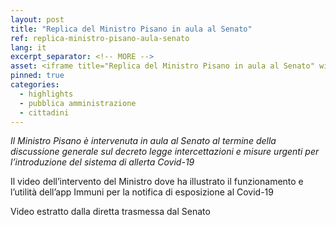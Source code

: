 ```yaml
---
layout: post
title: "Replica del Ministro Pisano in aula al Senato"
ref: replica-ministro-pisano-aula-senato
lang: it
excerpt_separator: <!-- MORE -->
asset: <iframe title="Replica del Ministro Pisano in aula al Senato" width="560" height="315" src="https://www.youtube-nocookie.com/embed/YQpTtvSeYrY" frameborder="0" allow="accelerometer; autoplay; encrypted-media; gyroscope; picture-in-picture" allowfullscreen></iframe>
pinned: true
categories:
  - highlights
  - pubblica amministrazione
  - cittadini
---
```


_Il Ministro Pisano è intervenuta in aula al Senato al termine della discussione generale sul decreto legge intercettazioni e misure urgenti per l’introduzione del sistema di allerta Covid-19_

<!-- MORE -->

Il video dell’intervento del Ministro dove ha illustrato il funzionamento e l’utilità dell’app Immuni per la notifica di esposizione al Covid-19  

Video estratto dalla diretta trasmessa dal Senato  
